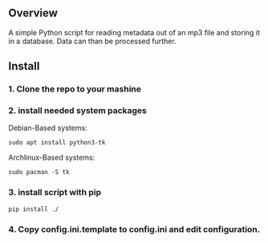 ## Overview 
A simple Python script for reading metadata out of an mp3 file and storing it in a database. Data can than be processed further. 
## Install 
### 1. Clone the repo to your mashine
### 2. install needed system packages

Debian-Based systems:

```sudo apt install python3-tk```

Archlinux-Based systems:

```sudo pacman -S tk```

### 3. install script with pip

```pip install ./```

### 4. Copy config.ini.template to config.ini and edit configuration.
